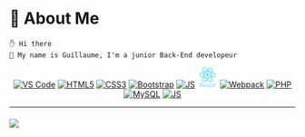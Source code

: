 
<!--
    ###########################
    ##### By Gwigzz [GRD] #####
    ###########################
-->
# 💫 About Me

```
✋ Hi there
🙋 My name is Guillaume, I'm a junior Back-End developeur
```

<!--<br/>-->

<!--<div align=center>-->

<!--

### 🚀 Frameworks & Library
![Bootstrap](https://img.shields.io/badge/bootstrap-%23563D7C.svg?style=for-the-badge&logo=bootstrap&logoColor=white)
![JQuery](https://img.shields.io/badge/jQuery-0769AD?style=for-the-badge&logo=jquery&logoColor=white)
![FontAwesome](https://img.shields.io/badge/Font_Awesome-339AF0?style=for-the-badge&logo=fontawesome&logoColor=white)
![Symfony](https://img.shields.io/badge/symfony-%23000000.svg?style=for-the-badge&logo=symfony&logoColor=white)
![Laravel](https://img.shields.io/badge/Laravel-FF2D20?style=for-the-badge&logo=laravel&logoColor=white)
![Apache](https://img.shields.io/badge/apache-%23D42029.svg?style=for-the-badge&logo=apache&logoColor=white)
![Postman](https://img.shields.io/badge/Postman-FF6C37?style=for-the-badge&logo=postman&logoColor=white)
![Electron](https://img.shields.io/badge/Electron-2B2E3A?style=for-the-badge&logo=electron&logoColor=9FEAF9)
![Expo](https://img.shields.io/badge/Expo-1B1F23?style=for-the-badge&logo=expo&logoColor=white)
![Composer](https://img.shields.io/badge/Composer-885630?style=for-the-badge&logo=Composer&logoColor=white)
![React](https://img.shields.io/badge/React-20232A?style=for-the-badge&logo=react&logoColor=61DAFB)
![ViteJS](https://img.shields.io/badge/Vite-B73BFE?style=for-the-badge&logo=vite&logoColor=FFD62E)
![ExpressJS](https://img.shields.io/badge/Express%20js-000000?style=for-the-badge&logo=express&logoColor=white)
![XAMP](https://img.shields.io/badge/Xampp-F37623?style=for-the-badge&logo=xampp&logoColor=white)
![NodeJS](https://img.shields.io/badge/Node%20js-339933?style=for-the-badge&logo=nodedotjs&logoColor=white)
![NPM](https://img.shields.io/badge/npm-CB3837?style=for-the-badge&logo=npm&logoColor=white)
![NET](https://img.shields.io/badge/.NET-512BD4?style=for-the-badge&logo=dotnet&logoColor=white)

### 👩‍💻 Languages 
![HTML5](https://img.shields.io/badge/html5-%23E34F26.svg?style=for-the-badge&logo=html5&logoColor=white)
![CSS3](https://img.shields.io/badge/CSS3-1572B6?style=for-the-badge&logo=css3&logoColor=white)
![JavaScript](https://img.shields.io/badge/JavaScript-323330?style=for-the-badge&logo=javascript&logoColor=F7DF1E)
![JSON](https://img.shields.io/badge/json-5E5C5C?style=for-the-badge&logo=json&logoColor=white)
![PHP](https://img.shields.io/badge/php-%23777BB4.svg?style=for-the-badge&logo=php&logoColor=white)
![MySQL](https://img.shields.io/badge/mysql-%2300f.svg?style=for-the-badge&logo=mysql&logoColor=white)
![Python](https://img.shields.io/badge/Python-FFD43B?style=for-the-badge&logo=python&logoColor=blue)
![MariaDB](https://img.shields.io/badge/MariaDB-003545?style=for-the-badge&logo=mariadb&logoColor=white)

### 📚 Education
![W3school](https://img.shields.io/badge/W3Schools-04AA6D?style=for-the-badge&logo=W3Schools&logoColor=white)
![Gitignore](https://img.shields.io/badge/gitignore%20io-204ECF?style=for-the-badge&logo=gitignoredotio&logoColor=white)
![HTMLAcademy](	https://img.shields.io/badge/HTML%20Academy-302683?style=for-the-badge&logo=HTML%20Academy&logoColor=white)
![MicrosoftAcademy](https://img.shields.io/badge/Microsoft%20Academic-2D9FD9?style=for-the-badge&logo=Microsoft%20Academic&logoColor=white)

### 👩‍💻 IDE 
![Vscode](https://img.shields.io/badge/VSCode-0078D4?style=for-the-badge&logo=visual%20studio%20code&logoColor=white)
![SublimeText](https://img.shields.io/badge/sublime_text-%23575757.svg?&style=for-the-badge&logo=sublime-text&logoColor=important)
![PHPStorm](http://img.shields.io/badge/-PHPStorm-181717?style=for-the-badge&logo=phpstorm&logoColor=white)

### 🖍 Design
![Canva](https://img.shields.io/badge/Canva-%2300C4CC.svg?&style=for-the-badge&logo=Canva&logoColor=white)
![Figma](https://img.shields.io/badge/Figma-F24E1E?style=for-the-badge&logo=figma&logoColor=white)
![AdobePhotoshop](https://img.shields.io/badge/Adobe%20Photoshop-31A8FF?style=for-the-badge&logo=Adobe%20Photoshop&logoColor=black)
![Gimp](https://img.shields.io/badge/gimp-5C5543?style=for-the-badge&logo=gimp&logoColor=white)


### ⏱️ Workflow Platforms
![Docker](https://img.shields.io/badge/docker-%230db7ed.svg?style=for-the-badge&logo=docker&logoColor=white)
![Github](https://img.shields.io/badge/GitHub-100000?style=for-the-badge&logo=github&logoColor=white)
![Pypi](https://img.shields.io/badge/pypi-3775A9?style=for-the-badge&logo=pypi&logoColor=white)


### 💻 OS
![Window](https://img.shields.io/badge/Windows-0078D6?style=for-the-badge&logo=windows&logoColor=white)
![Window11](	https://img.shields.io/badge/Windows_11-0078d4?style=for-the-badge&logo=windows-11&logoColor=white)
![Kalilinux](https://img.shields.io/badge/Kali_Linux-557C94?style=for-the-badge&logo=kali-linux&logoColor=white)
![Linux](https://img.shields.io/badge/Linux-FCC624?style=for-the-badge&logo=linux&logoColor=black)
![Ubuntu](https://img.shields.io/badge/Ubuntu-E95420?style=for-the-badge&logo=ubuntu&logoColor=white)
![IOS](https://img.shields.io/badge/iOS-000000?style=for-the-badge&logo=ios&logoColor=white)

### 🎮 Games 
![Steam](https://img.shields.io/badge/Steam-000000?style=for-the-badge&logo=steam&logoColor=white)
![CounterStrike](https://img.shields.io/badge/Counter_Strike-000000?style=for-the-badge&logo=counter-strike&logoColor=white)
![Origine](https://img.shields.io/badge/Origin-F56C2D?style=for-the-badge&logo=origin&logoColor=white)
![RiotGames](https://img.shields.io/badge/Riot_Games-D32936?style=for-the-badge&logo=riot-games&logoColor=white)
![EpicGames](https://img.shields.io/badge/Epic%20Games-313131?style=for-the-badge&logo=Epic%20Games&logoColor=white)
![BattleNet](https://img.shields.io/badge/Battle.net-000?style=for-the-badge&logo=battle.net&logoColor=148EFF)


<!--</div>-->

<div align=center>

<a href="https://code.visualstudio.com/" target="_blank" rel="noreferrer"><img src="https://raw.githubusercontent.com/danielcranney/readme-generator/main/public/icons/skills/visualstudiocode-colored.svg" width="36" height="36" alt="VS Code" /></a>
<a href="https://developer.mozilla.org/en-US/docs/Glossary/HTML5" target="_blank" rel="noreferrer"><img src="https://raw.githubusercontent.com/danielcranney/readme-generator/main/public/icons/skills/html5-colored.svg" width="36" height="36" alt="HTML5" /></a>
<a href="https://www.w3.org/TR/CSS/#css" target="_blank" rel="noreferrer"><img src="https://raw.githubusercontent.com/danielcranney/readme-generator/main/public/icons/skills/css3-colored.svg" width="36" height="36" alt="CSS3" /></a>
<a href="https://getbootstrap.com/" target="_blank" rel="noreferrer"><img src="https://raw.githubusercontent.com/danielcranney/readme-generator/main/public/icons/skills/bootstrap-colored.svg" width="36" height="36" alt="Bootstrap" /></a>
<a href="#" rel="noreferrer"><img src="https://raw.githubusercontent.com/danielcranney/readme-generator/main/public/icons/skills/javascript-colored.svg" width="36" height="36" alt="JS" /></a>
<a href="https://reactjs.org/" target="_blank" rel="noreferrer"> <img src="https://raw.githubusercontent.com/devicons/devicon/master/icons/react/react-original-wordmark.svg" alt="react" width="36" height="36"/></a>
<a href="https://webpack.js.org/" target="_blank" rel="noreferrer"><img src="https://raw.githubusercontent.com/danielcranney/readme-generator/main/public/icons/skills/webpack-colored.svg" width="36" height="36" alt="Webpack" /></a>
<a href="https://www.php.net/" target="_blank" rel="noreferrer"><img src="https://raw.githubusercontent.com/danielcranney/readme-generator/main/public/icons/skills/php-colored.svg" width="36" height="36" alt="PHP" /></a>
<a href="https://www.mysql.com/" target="_blank" rel="noreferrer"><img src="https://raw.githubusercontent.com/danielcranney/readme-generator/main/public/icons/skills/mysql-colored.svg" width="36" height="36" alt="MySQL" /></a>
<a href="#" rel="noreferrer"><img src="https://raw.githubusercontent.com/danielcranney/readme-generator/main/public/icons/skills/python-colored.svg" width="36" height="36" alt="JS" /></a>
<!--<a href="https://www.mysql.com/" target="_blank" rel="noreferrer"> <img src="https://raw.githubusercontent.com/devicons/devicon/master/icons/mysql/mysql-original-wordmark.svg" alt="mysql" width="36" height="36"/></a>-->


</div>

---

<!--
<div align=center>
    
![GRD'S GitHub Stats](https://github-readme-streak-stats.herokuapp.com/?user=Gwigzz&hide_border=true&theme=tokyonight) 

</div>

<div align=center>
    
![Top Langs](https://github-readme-stats.vercel.app/api/top-langs/?username=Gwigzz&langs_count=20&hide_border=true&layout=compact&theme=tokyonight)

</div>

<br/>

<div align=center>
    
![Top Langs](https://github-readme-stats.vercel.app/api/top-langs/?username=Gwigzz&langs_count=20&hide_border=true&layout=compact&theme=tokyonight)

</div>
-->




<!DOCTYPE html>
<html>
<head>
    <meta charset="UTF-8" />
</head>
  
  <body>
      <h4>
         <!-- <a href="https://guillaumerigourd.fr" target="_blank">🌐website</a> | <a href="https://guillaumerigourd.fr#contact" target="_blank">🖂contact me</a>-->
      </h4>
  </body>
  
</html>



<!--<div align="center">-->
<!--[![website](https://img.shields.io/badge/website-000000?style=for-the-badge&logo=About.me&logoColor=white)](https://guillaumerigourd.fr)-->

[![](https://visitcount.itsvg.in/api?id=Gwigzz&label=Profile%20Views&color=0&icon=0&pretty=false)](https://visitcount.itsvg.in)

<!--</div>-->




